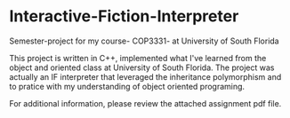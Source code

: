 # Interactive-Fiction-Interpreter
Semester-project for my course- COP3331- at University of South Florida

This project is written in C++, implemented what I've learned from the object and oriented class at University of South Florida.
The project was actually an IF interpreter that leveraged the inheritance polymorphism and to pratice with my understanding of object oriented programing.

For additional information, please review the attached assignment pdf file.
